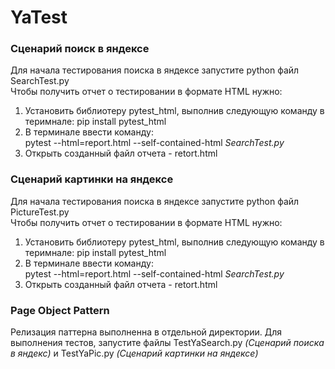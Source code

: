 # YaTest

### Сценарий поиск в яндексе
Для начала тестирования поиска в яндексе запустите python файл SearchTest.py  
Чтобы получить отчет о тестировании в формате HTML нужно:  
1.  Установить библиотеру pytest_html, выполнив следующую команду в теримнале: pip install pytest_html
2.  В терминале ввести команду:  
  pytest --html=report.html --self-contained-html *SearchTest.py*  
4.  Открыть созданный файл отчета - retort.html


### Сценарий картинки на яндексе
Для начала тестирования поиска в яндексе запустите python файл PictureTest.py  
Чтобы получить отчет о тестировании в формате HTML нужно:  
1.  Установить библиотеру pytest_html, выполнив следующую команду в теримнале: pip install pytest_html
2.  В терминале ввести команду:  
  pytest --html=report.html --self-contained-html *SearchTest.py*  
4.  Открыть созданный файл отчета - retort.html


### Page Object Pattern  
Релизация паттерна выполненна в отдельной директории. Для выполнения тестов, запустите файлы TestYaSearch.py *(Сценарий поиска в яндекс)* и TestYaPic.py *(Сценарий картинки на яндексе)*
